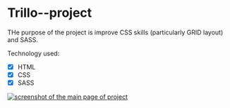 # Trillo--project

THe purpose of the project is improve CSS skills (particularly GRID layout) and SASS.

Technology used:
- [x] HTML
- [x] CSS
- [x] SASS

[<img src="https://github.com/IamGalexing/Trillo--project/blob/master/img/Trillo-page.jpg" alt="screenshot of the main page of project"/>](https://iamgalexing.github.io/Trillo--project/)

